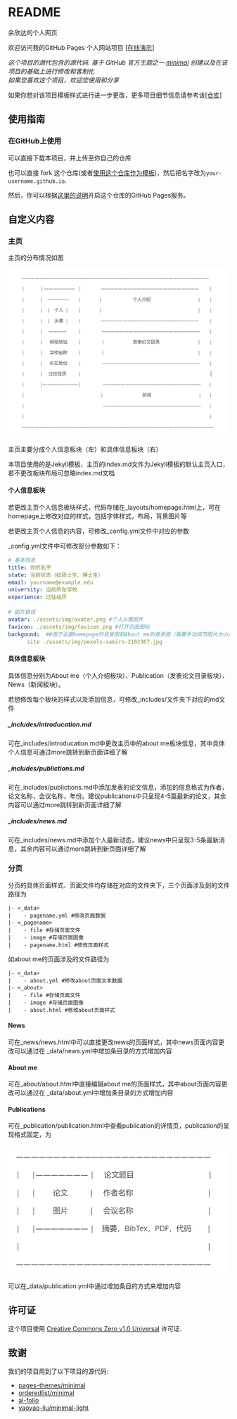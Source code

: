 # README

余欣达的个人网页

欢迎访问我的GitHub Pages 个人网站项目 \[[在线演示](https://yu-xinda.github.io/)\] 

*这个项目的源代包含的源代码. 基于 GitHub 官方主题之一 [minimal](https://github.com/orderedlist/minimal) 创建以及在该项目的基础上进行修改和客制化*
<br>
*如果您喜欢这个项目，欢迎您使用和分享*

如果你想对该项目模板样式进行进一步更改，更多项目细节信息请参考该\[[仓库](https://github.com/yaoyao-liu/minimal-light)\]

## 使用指南
### 在GitHub上使用

可以直接下载本项目，并上传至你自己的仓库

也可以直接 fork 这个仓库(或者[使用这个仓库作为模板](https://docs.github.com/cn/github/creating-cloning-and-archiving-repositories/creating-a-repository-from-a-template))，然后把名字改为`your-username.github.io`.

然后，你可以根据[这里的说明](https://docs.github.com/cn/pages/getting-started-with-github-pages/creating-a-github-pages-site#creating-your-site)开启这个仓库的GitHub Pages服务。


## 自定义内容

### 主页

主页的分布情况如图

![11](./assets/img/README_homepage.png)

主页主要分成个人信息板块（左）和具体信息板块（右）

本项目使用的是Jekyll模板，主页的index.md文件为Jekyll模板的默认主页入口，若不更改板块布局可忽略index.md文档



#### 个人信息板块

若更改主页个人信息板块样式，代码存储在_layouts/homepage.html上，可在homepage上修改对应的样式，包括字体样式，布局，背景图片等

若更改主页个人信息的内容，可修改_config.yml文件中对应的参数

_config.yml文件中可修改部分参数如下：

```yaml
# 基本信息
title: 你的名字
state: 当前状态（如硕士生、博士生）
email: yourname@example.edu
university: 当前所在学校
experience: 过往经历

# 图片路径
avatar: ./assets/img/avatar.png #个人头像图片
favicon: ./assets/img/favicon.png #打开页面图标
backgound:  ##用于设置homepage的背景图和About me的背景图（需要手动调节图片大小以适配内容），也可以使用纯色背景（无需调节）。
      site ./assets/img/pexels-samiro-2102367.jpg
```



#### 具体信息板块

具体信息分别为About me（个人介绍板块）、Publication（发表论文目录板块）、News（新闻板块）。

若想修改每个板块的样式以及添加信息，可修改_includes/文件夹下对应的md文件

##### _includes/introducation.md

可在_includes/introducation.md中更改主页中的about me板块信息，其中具体个人信息可通过more跳转到新页面详细了解

##### _includes/publictions.md

可在_includes/publictions.md中添加发表的论文信息，添加的信息格式为作者，论文名称，会议名称，年份。建议publications中只呈现4-5篇最新的论文，其余内容可以通过more跳转到新页面详细了解

##### _includes/news.md

可在_includes/news.md中添加个人最新动态，建议news中只呈现3-5条最新消息，其余内容可以通过more跳转到新页面详细了解



### 分页

分页的具体页面样式、页面文件均存储在对应的文件夹下，三个页面涉及到的文件路径为

```
|- <_data>
| 	 - pagename.yml #修改页面数据
|- <_pagename>
|    - file #存储页面文件
|	 - image #存储页面图像
|    - pagename.html #修改页面样式
```

如about me的页面涉及的文件路径为

```
|- <_data>
| 	 - about.yml #修改about页面文本数据
|- <_about>
|    - file #存储页面文件
|	 - image #存储页面图像
|    - about.html #修改about页面样式
```

#### News

可在_news/news.html中可以直接更改news的页面样式，其中news页面内容更改可以通过在 _data/news.yml中增加条目录的方式增加内容

#### About me

可在_about/about.html中直接编辑about me的页面样式，其中about页面内容更改可以通过在 _data/about.yml中增加条目录的方式增加内容

#### Publications

可在_publication/publication.html中查看publication的详情页，publication的呈现格式固定，为

![1747276258416](./assets/img/README_publication.png)

可以在_data/publication.yml中通过增加条目的方式来增加内容

## 许可证

这个项目使用 [Creative Commons Zero v1.0 Universal](https://github.com/yaoyao-liu/minimal-light/blob/master/LICENSE) 许可证.

## 致谢

我们的项目用到了以下项目的源代码:

* [pages-themes/minimal](https://github.com/pages-themes/minimal)
* [orderedlist/minimal](https://github.com/orderedlist/minimal)
* [al-folio](https://github.com/alshedivat/al-folio)
* [yaoyao-liu/minimal-light](https://github.com/yaoyao-liu/minimal-light)
